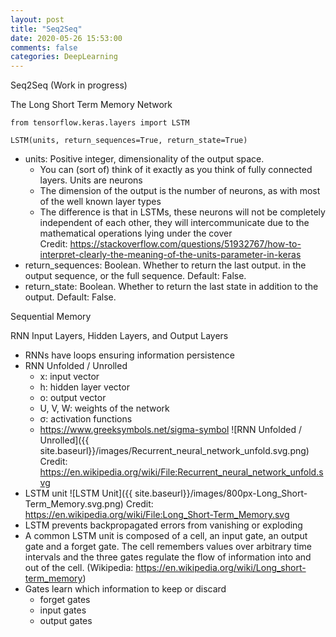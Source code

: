 ```yaml
---
layout: post
title: "Seq2Seq"
date: 2020-05-26 15:53:00 
comments: false
categories: DeepLearning
---
```


Seq2Seq (Work in progress)

The Long Short Term Memory Network
```
from tensorflow.keras.layers import LSTM

LSTM(units, return_sequences=True, return_state=True)
```
* units: Positive integer, dimensionality of the output space.
  * You can (sort of) think of it exactly as you think of fully connected layers. Units are neurons
  * The dimension of the output is the number of neurons, as with most of the well known layer types
  * The difference is that in LSTMs, these neurons will not be completely independent of each other, they will intercommunicate due to the mathematical operations lying under the cover<br />
  Credit: https://stackoverflow.com/questions/51932767/how-to-interpret-clearly-the-meaning-of-the-units-parameter-in-keras
* return_sequences: Boolean. Whether to return the last output. in the output sequence, or the full sequence. Default: False.
* return_state: Boolean. Whether to return the last state in addition to the output. Default: False.

Sequential Memory

RNN Input Layers, Hidden Layers, and Output Layers
* RNNs have loops ensuring information persistence
* RNN Unfolded / Unrolled
  * x: input vector
  * h: hidden layer vector
  * o: output vector
  * U, V, W: weights of the network
  * &#963;: activation functions
  * https://www.greeksymbols.net/sigma-symbol
![RNN Unfolded / Unrolled]({{ site.baseurl}}/images/Recurrent_neural_network_unfold.svg.png)
Credit: https://en.wikipedia.org/wiki/File:Recurrent_neural_network_unfold.svg
* LSTM unit
![LSTM Unit]({{ site.baseurl}}/images/800px-Long_Short-Term_Memory.svg.png)
Credit: https://en.wikipedia.org/wiki/File:Long_Short-Term_Memory.svg
* LSTM prevents backpropagated errors from vanishing or exploding
* A common LSTM unit is composed of a cell, an input gate, an output gate and a forget gate. The cell remembers values over arbitrary time intervals and the three gates regulate the flow of information into and out of the cell. (Wikipedia: https://en.wikipedia.org/wiki/Long_short-term_memory)
* Gates learn which information to keep or discard
  * forget gates
  * input gates
  * output gates